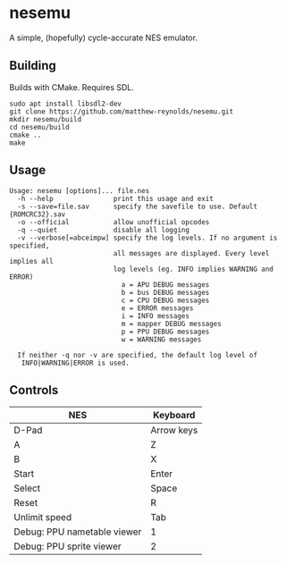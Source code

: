# nesemu

A simple, (hopefully) cycle-accurate NES emulator.

## Building

Builds with CMake. Requires SDL.

```
sudo apt install libsdl2-dev
git clone https://github.com/matthew-reynolds/nesemu.git
mkdir nesemu/build
cd nesemu/build
cmake ..
make
```

## Usage

```
Usage: nesemu [options]... file.nes
  -h --help               print this usage and exit
  -s --save=file.sav      specify the savefile to use. Default {ROMCRC32}.sav
  -o --official           allow unofficial opcodes
  -q --quiet              disable all logging
  -v --verbose[=abceimpw] specify the log levels. If no argument is specified,
                          all messages are displayed. Every level implies all
                          log levels (eg. INFO implies WARNING and ERROR)
                            a = APU DEBUG messages
                            b = bus DEBUG messages
                            c = CPU DEBUG messages
                            e = ERROR messages
                            i = INFO messages
                            m = mapper DEBUG messages
                            p = PPU DEBUG messages
                            w = WARNING messages

  If neither -q nor -v are specified, the default log level of
   INFO|WARNING|ERROR is used.
```

## Controls

NES    | Keyboard
-------|--------
D-Pad  | Arrow keys
A      | Z
B      | X
Start  | Enter
Select | Space
Reset  | R
Unlimit speed | Tab
Debug: PPU nametable viewer | 1
Debug: PPU sprite viewer | 2
